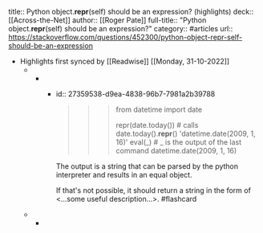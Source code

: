 title:: Python object.__repr__(self) should be an expression? (highlights)
deck:: [[Across-the-Net]]
author:: [[Roger Pate]]
full-title:: "Python object.__repr__(self) should be an expression?"
category:: #articles
url:: https://stackoverflow.com/questions/452300/python-object-repr-self-should-be-an-expression

- Highlights first synced by [[Readwise]] [[Monday, 31-10-2022]]
	- -
		- id:: 27359538-d9ea-4838-96b7-7981a2b39788
		  >>> from datetime import date
		  >>>
		  >>> repr(date.today())        # calls date.today().__repr__()
		  'datetime.date(2009, 1, 16)'
		  >>> eval(_)                   # _ is the output of the last command
		  datetime.date(2009, 1, 16)
		  
		  The output is a string that can be parsed by the python interpreter and results in an equal object.
		  
		  If that's not possible, it should return a string in the form of <...some useful description...>. #flashcard
	- -